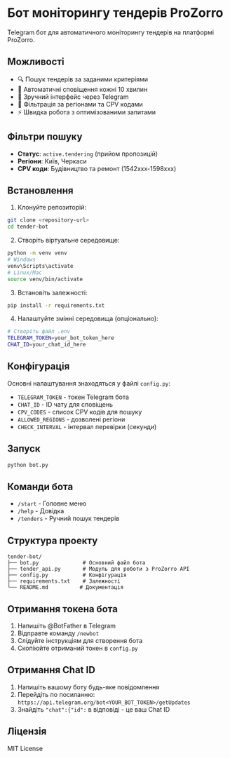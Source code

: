 # Бот моніторингу тендерів ProZorro

Telegram бот для автоматичного моніторингу тендерів на платформі ProZorro.

## Можливості

- 🔍 Пошук тендерів за заданими критеріями
- 🤖 Автоматичні сповіщення кожні 10 хвилин
- 📱 Зручний інтерфейс через Telegram
- 🎯 Фільтрація за регіонами та CPV кодами
- ⚡ Швидка робота з оптимізованими запитами

## Фільтри пошуку

- **Статус**: `active.tendering` (прийом пропозицій)
- **Регіони**: Київ, Черкаси
- **CPV коди**: Будівництво та ремонт (1542xxx-1598xxx)

## Встановлення

1. Клонуйте репозиторій:
```bash
git clone <repository-url>
cd tender-bot
```

2. Створіть віртуальне середовище:
```bash
python -m venv venv
# Windows
venv\Scripts\activate
# Linux/Mac
source venv/bin/activate
```

3. Встановіть залежності:
```bash
pip install -r requirements.txt
```

4. Налаштуйте змінні середовища (опціонально):
```bash
# Створіть файл .env
TELEGRAM_TOKEN=your_bot_token_here
CHAT_ID=your_chat_id_here
```

## Конфігурація

Основні налаштування знаходяться у файлі `config.py`:

- `TELEGRAM_TOKEN` - токен Telegram бота
- `CHAT_ID` - ID чату для сповіщень
- `CPV_CODES` - список CPV кодів для пошуку
- `ALLOWED_REGIONS` - дозволені регіони
- `CHECK_INTERVAL` - інтервал перевірки (секунди)

## Запуск

```bash
python bot.py
```

## Команди бота

- `/start` - Головне меню
- `/help` - Довідка
- `/tenders` - Ручний пошук тендерів

## Структура проекту

```
tender-bot/
├── bot.py              # Основний файл бота
├── tender_api.py       # Модуль для роботи з ProZorro API
├── config.py           # Конфігурація
├── requirements.txt    # Залежності
└── README.md          # Документація
```

## Отримання токена бота

1. Напишіть @BotFather в Telegram
2. Відправте команду `/newbot`
3. Слідуйте інструкціям для створення бота
4. Скопіюйте отриманий токен в `config.py`

## Отримання Chat ID

1. Напишіть вашому боту будь-яке повідомлення
2. Перейдіть по посиланню: `https://api.telegram.org/bot<YOUR_BOT_TOKEN>/getUpdates`
3. Знайдіть `"chat":{"id":` в відповіді - це ваш Chat ID

## Ліцензія

MIT License
